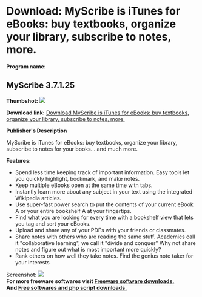 # Download: MyScribe is iTunes for eBooks: buy textbooks, organize your library, subscribe to notes, more.

**Program name:**

## MyScribe 3.7.1.25

  
**Thumbshot:** ![](http://www.freewarefiles.com/screenshot/myscribe_md.jpg)   
  
**Download link:** [Download MyScribe is iTunes for eBooks: buy textbooks, organize your library, subscribe to notes, more.](http://freesoftwares.boysofts.com/MyScribe_program_39487.html)  
  


**Publisher's Description**  
  


MyScribe is iTunes for eBooks: buy textbooks, organize your library, subscribe to notes for your books... and much more. 

**Features:**

  * Spend less time keeping track of important information. Easy tools let you quickly highlight, bookmark, and make notes. 
  * Keep multiple eBooks open at the same time with tabs. 
  * Instantly learn more about any subject in your text using the integrated Wikipedia articles. 
  * Use super-fast power search to put the contents of your current eBook A or your entire bookshelf A at your fingertips. 
  * Find what you are looking for every time with a bookshelf view that lets you tag and sort your eBooks. 
  * Upload and share any of your PDFs with your friends or classmates. 
  * Share notes with others who are reading the same stuff. Academics call it "collaborative learning", we call it "divide and conquer" Why not share notes and figure out what is most important more quickly? 
  * Rank others on how well they take notes. Find the genius note taker for your interests 

  
  
Screenshot: ![](http://www.freewarefiles.com/screenshot/myscribe.jpg)   
**For more freeware softwares visit [Freeware software downloads.](http://freesoftwares.boysofts.com/)**   
**And [Free softwares and php script downloads.](http://www.boysofts.com/)**

